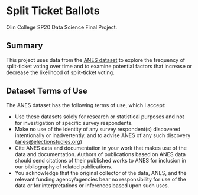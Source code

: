 # Split Ticket Ballots
Olin College SP20 Data Science Final Project.
## Summary
This project uses data from the [ANES dataset](https://electionstudies.org/data-center/) to explore the frequency of split-ticket voting over time and to examine potential factors that increase or decrease the likelihood of split-ticket voting.

## Dataset Terms of Use
The ANES dataset has the following terms of use, which I accept:
- Use these datasets solely for research or statistical purposes and not for investigation of specific survey respondents.
- Make no use of the identity of any survey respondent(s) discovered intentionally or inadvertently, and to advise ANES of any such discovery (anes@electionstudies.org)
- Cite ANES data and documentation in your work that makes use of the data and documentation. Authors of publications based on ANES data should send citations of their published works to ANES for inclusion in our bibliography of related publications.
- You acknowledge that the original collector of the data, ANES, and the relevant funding agency/agencies bear no responsibility for use of the data or for interpretations or inferences based upon such uses.
